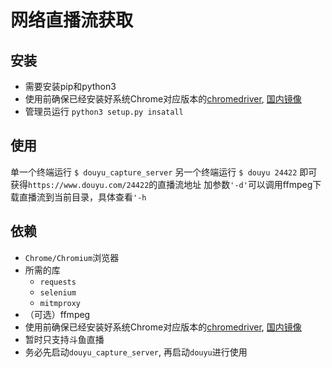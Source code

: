 网络直播流获取
==============
## 安装
* 需要安装pip和python3
* 使用前确保已经安装好系统Chrome对应版本的[chromedriver](https://sites.google.com/a/chromium.org/chromedriver/), [国内镜像](http://npm.taobao.org/mirrors/chromedriver/)
* 管理员运行 ```python3 setup.py insatall```

## 使用
单一个终端运行
```$ douyu_capture_server```
另一个终端运行
```$ douyu 24422```
即可获得```https://www.douyu.com/24422```的直播流地址
加参数```'-d'```可以调用ffmpeg下载直播流到当前目录，具体查看```'-h```
## 依赖
* ```Chrome/Chromium```浏览器
* 所需的库
    * ```requests```
    * ```selenium```
    * ```mitmproxy```
* （可选）ffmpeg
* 使用前确保已经安装好系统Chrome对应版本的[chromedriver](https://sites.google.com/a/chromium.org/chromedriver/), [国内镜像](http://npm.taobao.org/mirrors/chromedriver/)
* 暂时只支持斗鱼直播
* 务必先启动```douyu_capture_server```, 再启动```douyu```进行使用